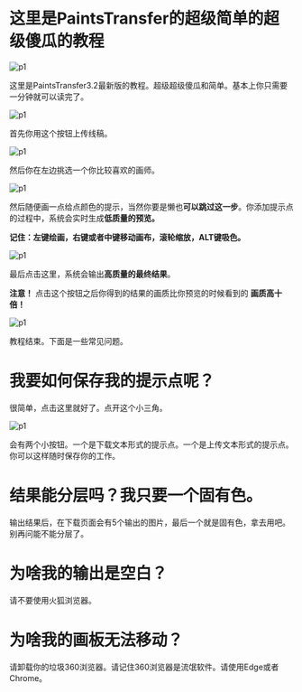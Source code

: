 # 这里是PaintsTransfer的超级简单的超级傻瓜的教程

![p1](https://raw.githubusercontent.com/style2paints/style2paints.github.io/master/img2/1.png)

这里是PaintsTransfer3.2最新版的教程。超级超级傻瓜和简单。基本上你只需要一分钟就可以读完了。

![p1](https://raw.githubusercontent.com/style2paints/style2paints.github.io/master/img2/2.png)

首先你用这个按钮上传线稿。

![p1](https://raw.githubusercontent.com/style2paints/style2paints.github.io/master/img2/3.png)

然后你在左边挑选一个你比较喜欢的画师。

![p1](https://raw.githubusercontent.com/style2paints/style2paints.github.io/master/img2/4.png)

然后随便画一点给点颜色的提示，当然你要是懒也**可以跳过这一步**。你添加提示点的过程中，系统会实时生成**低质量的预览。**

**记住：左键绘画，右键或者中键移动画布，滚轮缩放，ALT键吸色。**

![p1](https://raw.githubusercontent.com/style2paints/style2paints.github.io/master/img2/5.png)

最后点击这里，系统会输出**高质量的最终结果**。

**注意！** 点击这个按钮之后你得到的结果的画质比你预览的时候看到的 **画质高十倍！**

![p1](https://raw.githubusercontent.com/style2paints/style2paints.github.io/master/img2/6.png)

教程结束。下面是一些常见问题。

# 我要如何保存我的提示点呢？

很简单，点击这里就好了。点开这个小三角。

![p1](https://raw.githubusercontent.com/style2paints/style2paints.github.io/master/img2/7.png)

会有两个小按钮。一个是下载文本形式的提示点。一个是上传文本形式的提示点。你可以这样随时保存你的工作。

# 结果能分层吗？我只要一个固有色。

输出结果后，在下载页面会有5个输出的图片，最后一个就是固有色，拿去用吧。别再问能不能分层了。

# 为啥我的输出是空白？

请不要使用火狐浏览器。

# 为啥我的画板无法移动？

请卸载你的垃圾360浏览器。请记住360浏览器是流氓软件。请使用Edge或者Chrome。

